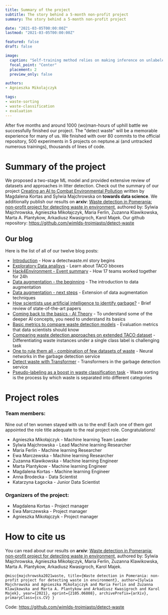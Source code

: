 ```yaml
---
title: Summary of the project
subtitle: The story behind a 5-month non-profit project
summary: The story behind a 5-month non-profit project

date: "2021-03-05T00:00:00Z"
lastmod: "2021-03-05T00:00:00Z"

featured: false
draft: false

image:
  caption: "Self-training method relies on making inference on unlabeled data and using created pseudo-labels in further training."
  focal_point: "Center"
  placement: 2
  preview_only: false

authors:
- Agnieszka Mikolajczyk

tags:
- waste-sorting
- waste-classification
- evaluation
---
```

After five months and around 1000 (wo)man-hours of uphill battle we successfully finished our project. The "detect waste" will be a memorable experience for many of us. We finished with over 80 commits to the official repository, 500 experiments in 5 projects on neptune.ai (and untracked numerous trainings), thousands of lines of code.



# Summary of the project
We proposed a two-stage ML model and provided extensive review of datasets and approaches in litter detection.
Check out the summary of our project [Creating an AI to Combat Environmental Pollution](https://towardsdatascience.com/ai-to-combat-environmental-pollution-6d58b0bf6a1) written by Magdalena Kortas and Sylwia Majchrowska on **towards data science**.
We additionally publish our results on **arxiv**: [Waste detection in Pomerania: non-profit project for detecting waste in environment](https://arxiv.org/abs/2105.06808), authored by: Sylwia Majchrowska, Agnieszka Mikołajczyk, Maria Ferlin, Zuzanna Klawikowska, Marta A. Plantykow, Arkadiusz Kwasigroch, Karol Majek.
Our github repository: https://github.com/wimlds-trojmiasto/detect-waste


## Our blog
Here is the list of all of our twelve blog posts:
* [Introduction](https://detectwaste.ml/post/01-introduction/) - How a detectwaste.ml story begins
* [Exploratory Data analisys](https://detectwaste.ml/post/02-data-analysis/) - Learn about TACO bboxes
* [Hack4Environment - Event summary](https://detectwaste.ml/post/03-hack4environment/) - How 17 teams worked together for 24h
* [Data augmentation - the beginning](https://detectwaste.ml/post/04-data-augmentation/) - The introduction to data augmentation
* [Data augmentation - next steps](https://detectwaste.ml/post/05-data-augmentation/) - Extension of data augmentation techniques
* [How scientists use artificial intelligence to identify garbage?](https://detectwaste.ml/post/06-review-papers/) - Brief review of state-of-the-art papers
* [Coming back to the basics - AI Theory](https://detectwaste.ml/post/07-ai-theory/) - To understand some of the deeper AI concepts, you need to understand its basics
* [Basic metrics to compare waste detection models](https://detectwaste.ml/post/08-basic-metrics/) - Evaluation metrics that data scientists should know
* [Comparing waste detection approaches on extended TACO dataset](https://detectwaste.ml/post/09-taco-results/) - Differentiating waste instances under a single class label is challenging task
* [One to rule them all - combination of few datasets of waste](https://detectwaste.ml/post/10-multidatasets-results/) - Neural networks in the garbage detection service
* [Detect waste with Transformer](https://detectwaste.ml/post/11-detr-results/) - Transformers in the garbage detection service
* [Pseudo-labeling as a boost in waste classification task](https://detectwaste.ml/post/12-classification/) - Waste sorting is the process by which waste is separated into different categories

# Project roles
### Team members:
Nine out of ten women stayed with us to the end! Each one of them got appointed the role title adequate to the real project role. Congratulations!
* Agnieszka Mikołajczyk - Machine learning Team Leader
* Sylwia Majchrowska - Lead Machine learning Researcher
* Maria Ferlin - Machine learning Researcher
* Ewa Marczewska - Machine learning Researcher
* Zuzanna Klawikowska - Machine learning Engineer
* Marta Plantykow - Machine learning Engineer
* Magdalena Kortas - Machine learning Engineer
* Anna Brodecka - Data Scientist
* Katarzyna Łagocka - Junior Data Scientist

### Organizers of the project:
* Magdalena Kortas - Project manager
* Ewa Marczewska - Project manager
* Agnieszka Mikołajczyk - Project manager


# How to cite us
You can read about our results on **arxiv**: [Waste detection in Pomerania: non-profit project for detecting waste in environment](https://arxiv.org/abs/2105.06808), authored by: Sylwia Majchrowska, Agnieszka Mikołajczyk, Maria Ferlin, Zuzanna Klawikowska, Marta A. Plantykow, Arkadiusz Kwasigroch, Karol Majek.

`@misc{majchrowska2021waste,
    title={Waste detection in Pomerania: non-profit project for detecting waste in environment},
    author={Sylwia Majchrowska and Agnieszka Mikołajczyk and Maria Ferlin and Zuzanna Klawikowska and Marta A. Plantykow and Arkadiusz Kwasigroch and Karol Majek},
    year={2021},
    eprint={2105.06808},
    archivePrefix={arXiv},
    primaryClass={cs.CV}
}`

Code: https://github.com/wimlds-trojmiasto/detect-waste
